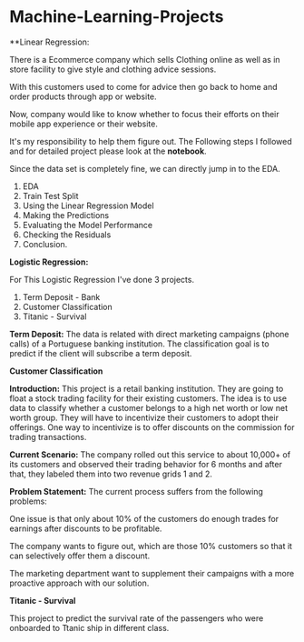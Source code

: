 # Machine-Learning-Projects

**Linear Regression:

There is a Ecommerce company which sells Clothing online as well as in store facility to give style and clothing advice sessions.

With this customers used to come for advice then go back to home and order products through app or website.

Now, company would like to know whether to focus their efforts on their mobile app experience or their website.

It's my responsibility to help them figure out. The Following steps I followed and for detailed project please look at the **notebook**.

Since the data set is completely fine, we can directly jump in to the EDA.

1. EDA
2. Train Test Split
3. Using the Linear Regression Model
4. Making the Predictions
5. Evaluating the Model Performance
6. Checking the Residuals
7. Conclusion.


**Logistic Regression:**

For This Logistic Regression I've done 3 projects.
1. Term Deposit - Bank
2. Customer Classification
3. Titanic - Survival

**Term Deposit:**
The data is related with direct marketing campaigns (phone calls) of a Portuguese banking institution.
The classification goal is to predict if the client will subscribe a term deposit.

**Customer Classification**


**Introduction:**
This project is a retail banking institution.
They are going to float a stock trading facility for their existing customers.
The idea is to use data to classify whether a customer belongs to a high net worth or low net worth group.
They will have to incentivize their customers to adopt their offerings.
One way to incentivize is to offer discounts on the commission for trading transactions.

**Current Scenario:**
The company rolled out this service to about 10,000+ of its customers and observed their trading behavior for 6 months and after that, they labeled them into two revenue grids 1 and 2.

**Problem Statement:**
The current process suffers from the following problems:

One issue is that only about 10% of the customers do enough trades for earnings after discounts to be profitable.

The company wants to figure out, which are those 10% customers so that it can selectively offer them a discount.

The marketing department want to supplement their campaigns with a more proactive approach with our solution.


**Titanic - Survival**

This project to predict the survival rate of the passengers who were onboarded to Ttanic ship in different class.
